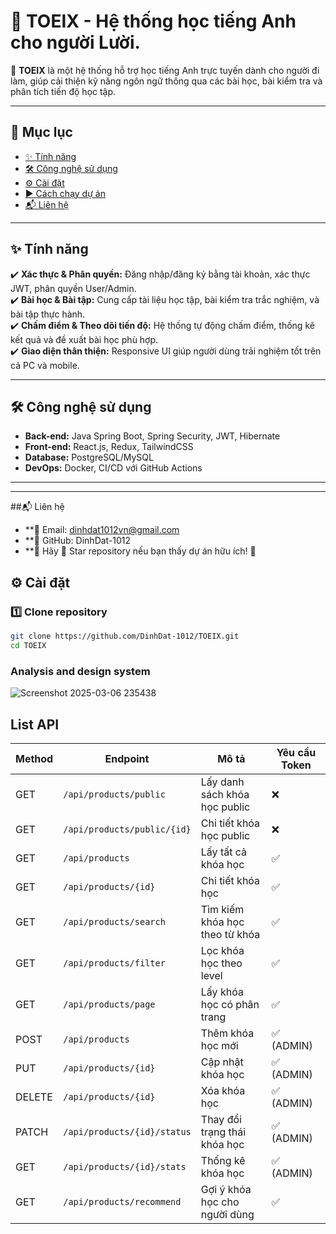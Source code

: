# 📌 TOEIX - Hệ thống học tiếng Anh cho người Lười.  

🚀 **TOEIX** là một hệ thống hỗ trợ học tiếng Anh trực tuyến dành cho người đi làm, giúp cải thiện kỹ năng ngôn ngữ thông qua các bài học, bài kiểm tra và phân tích tiến độ học tập.

---

## 📜 Mục lục  
- [✨ Tính năng](#-tính-năng)  
- [🛠️ Công nghệ sử dụng](#️-công-nghệ-sử-dụng)  
- [⚙️ Cài đặt](#️-cài-đặt)  
- [▶️ Cách chạy dự án](#️-cách-chạy-dự-án)  
- [📬 Liên hệ](#-liên-hệ)  

---

## ✨ Tính năng  
✔️ **Xác thực & Phân quyền:** Đăng nhập/đăng ký bằng tài khoản, xác thực JWT, phân quyền User/Admin.  
✔️ **Bài học & Bài tập:** Cung cấp tài liệu học tập, bài kiểm tra trắc nghiệm, và bài tập thực hành.  
✔️ **Chấm điểm & Theo dõi tiến độ:** Hệ thống tự động chấm điểm, thống kê kết quả và đề xuất bài học phù hợp.  
✔️ **Giao diện thân thiện:** Responsive UI giúp người dùng trải nghiệm tốt trên cả PC và mobile.  

---

## 🛠️ Công nghệ sử dụng  
- **Back-end:** Java Spring Boot, Spring Security, JWT, Hibernate  
- **Front-end:** React.js, Redux, TailwindCSS  
- **Database:** PostgreSQL/MySQL  
- **DevOps:** Docker, CI/CD với GitHub Actions  

---
----
##📬 Liên hệ
- **📧 Email: dinhdat1012vn@gmail.com
- **🔗 GitHub: DinhDat-1012
- **📌 Hãy 🌟 Star repository nếu bạn thấy dự án hữu ích! 🚀

## ⚙️ Cài đặt  
### 1️⃣ Clone repository  
```bash
git clone https://github.com/DinhDat-1012/TOEIX.git
cd TOEIX
```
### Analysis and design system
![Screenshot 2025-03-06 235438](https://github.com/user-attachments/assets/ea212110-ba4f-4992-8bd8-bf7265774411)
##

## List API
| Method | Endpoint                    | Mô tả                          | Yêu cầu Token |
| ------ | --------------------------- | ------------------------------ | ------------- |
| GET    | `/api/products/public`      | Lấy danh sách khóa học public  | ❌             |
| GET    | `/api/products/public/{id}` | Chi tiết khóa học public       | ❌             |
| GET    | `/api/products`             | Lấy tất cả khóa học            | ✅             |
| GET    | `/api/products/{id}`        | Chi tiết khóa học              | ✅             |
| GET    | `/api/products/search`      | Tìm kiếm khóa học theo từ khóa | ✅             |
| GET    | `/api/products/filter`      | Lọc khóa học theo level        | ✅             |
| GET    | `/api/products/page`        | Lấy khóa học có phân trang     | ✅             |
| POST   | `/api/products`             | Thêm khóa học mới              | ✅ (ADMIN)     |
| PUT    | `/api/products/{id}`        | Cập nhật khóa học              | ✅ (ADMIN)     |
| DELETE | `/api/products/{id}`        | Xóa khóa học                   | ✅ (ADMIN)     |
| PATCH  | `/api/products/{id}/status` | Thay đổi trạng thái khóa học   | ✅ (ADMIN)     |
| GET    | `/api/products/{id}/stats`  | Thống kê khóa học              | ✅ (ADMIN)     |
| GET    | `/api/products/recommend`   | Gợi ý khóa học cho người dùng  | ✅             |

